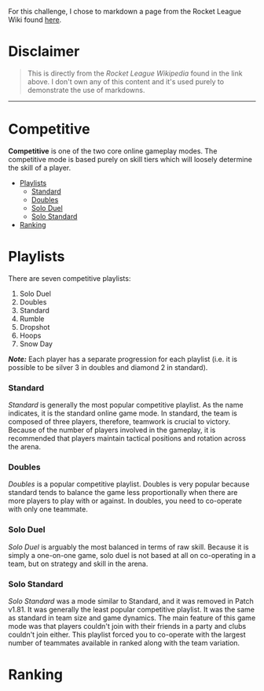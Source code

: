 <!---
KLBT73/KLBT73 is a ✨ special ✨ repository because its `README.md` (this file) appears on your GitHub profile.
You can click the Preview link to take a look at your changes.
--->
For this challenge, I chose to markdown a page from the Rocket League Wiki found [here](https://rocketleague.fandom.com/wiki/Rocket_League_Wiki).

# Disclaimer
> This is directly from the *Rocket League Wikipedia* found in the link above. I don't own any of this content and it's used purely to demonstrate the use of markdowns.

---

# Competitive

**Competitive** is one of the two core online gameplay modes. The competitive mode is based purely on skill tiers which will loosely determine the skill of a player.

- [Playlists](#playlists)
  - [Standard](#standard)
  - [Doubles](#doubles)
  - [Solo Duel](#solo-duel)
  - [Solo Standard](#solo-standard)
- [Ranking](#ranking)


# Playlists
There are seven competitive playlists:
1. Solo Duel
2. Doubles
3. Standard
4. Rumble
5. Dropshot
6. Hoops
7. Snow Day

***Note:*** Each player has a separate progression for each playlist (i.e. it is possible to be silver 3 in doubles and diamond 2 in standard).

### Standard
*Standard* is generally the most popular competitive playlist. As the name indicates, it is the standard online game mode. In standard, the team is composed of three players, therefore, teamwork is crucial to victory. Because of the number of players involved in the gameplay, it is recommended that players maintain tactical positions and rotation across the arena.

### Doubles
*Doubles* is a popular competitive playlist. Doubles is very popular because standard tends to balance the game less proportionally when there are more players to play with or against. In doubles, you need to co-operate with only one teammate.

### Solo Duel
*Solo Duel* is arguably the most balanced in terms of raw skill. Because it is simply a one-on-one game, solo duel is not based at all on co-operating in a team, but on strategy and skill in the arena.

### Solo Standard
*Solo Standard* was a mode similar to Standard, and it was removed in Patch v1.81. It was generally the least popular competitive playlist. It was the same as standard in team size and game dynamics. The main feature of this game mode was that players couldn't join with their friends in a party and clubs couldn't join either. This playlist forced you to co-operate with the largest number of teammates available in ranked along with the team variation.

# Ranking
